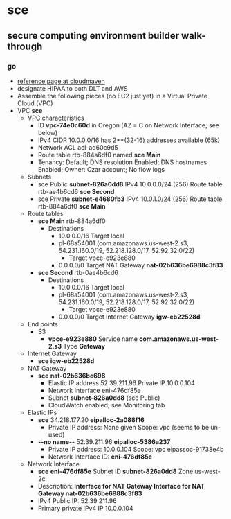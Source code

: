 # sce
## secure computing environment builder walk-through

### go

* [reference page at cloudmaven](https://cloudmaven.github.io/documentation/aws_hipaa.html)
* designate HIPAA to both DLT and AWS 
* Assemble the following pieces (no EC2 just yet) in a Virtual Private Cloud (VPC)
* VPC **sce**
  * VPC characteristics
    * ID **vpc-74e0c60d** in Oregon (AZ = C on Network Interface; see below)
    * IPv4 CIDR 10.0.0.0/16 has 2**(32-16) addresses available (65k)
    * Network ACL acl-ad60c9d5
    * Route table rtb-884a6df0 named **sce Main** 
    * Tenancy: Default; DNS resolution Enabled; DNS hostnames Enabled; Owner: Czar account; No flow logs
  * Subnets
    * sce Public **subnet-826a0dd8** IPv4 10.0.0.0/24 (256) Route table rtb-ae4b6cd6 **sce Second**
    * sce Private **subnet-e4680fb3** IPv4 10.0.1.0/24 (256) Route table rtb-884a6df0 **sce Main**
  * Route tables
    * **sce Main** rtb-884a6df0 
      * Destinations 
        * 10.0.0.0/16 Target local
        * pl-68a54001 (com.amazonaws.us-west-2.s3, 54.231.160.0/19, 52.218.128.0/17, 52.92.32.0/22) 
          * Target vpce-e923e880
        * 0.0.0.0/0 Target NAT Gateway **nat-02b636be6988c3f83** 
    * **sce Second** rtb-0ae4b6cd6
      * Destinations
        * 10.0.0.0/16 Target local
        * pl-68a54001 (com.amazonaws.us-west-2.s3, 54.231.160.0/19, 52.218.128.0/17, 52.92.32.0/22)	
          * Target vpce-e923e880
        * 0.0.0.0/0 Target Internet Gateway **igw-eb22528d**
  * End points
    * S3
      * **vpce-e923e880**  Service name **com.amazonaws.us-west-2.s3** Type **Gateway** 
  * Internet Gateway 
    * **sce** **igw-eb22528d** 
  * NAT Gateway
    * **sce** **nat-02b636be698** 
      * Elastic IP address 52.39.211.96 Private IP 10.0.0.104  
      * Network Interface eni-476df85e
      * Subnet **subnet-826a0dd8** (sce Public)
      * CloudWatch enabled; see Monitoring tab
  * Elastic IPs
    * **sce** 34.218.177.20 **eipalloc-2a088f16** 
      * Private IP address: None given Scope: vpc (seems to be un-used)
    * **--no name--** 52.39.211.96 **eipalloc-5386a237** 
      * Private IP address: 10.0.0.104 Scope: vpc eipassoc-91738e4b 
      * Network Interface ID: **eni-476df85e**
  * Network Interface
    * **sce** **eni-476df85e** Subnet ID **subnet-826a0dd8** Zone us-west-2c
    * Description: **Interface for NAT Gateway Interface for NAT Gateway nat-02b636be6988c3f83**
    * IPv4 Public IP: 52.39.211.96
    * Primary private IPv4 IP 10.0.0.104
  
